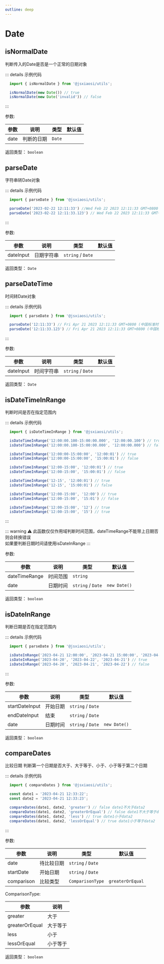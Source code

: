 ```yaml
---
outline: deep
---
```


# Date

## isNormalDate

判断传入的Date是否是一个正常的日期对象

::: details 示例代码

```ts
  import { isNormalDate } from '@jsxiaosi/utils';

  isNormalDate(new Date()) // true
  isNormalDate(new Date('invalid')) // false
```

:::

参数:

参数 | 说明 | 类型 | 默认值
---------|----------|---------|---------
date | 判断的日期 | `Date` |

返回类型： `boolean`

## parseDate

字符串转Date对象

::: details 示例代码

```ts
  import { parseDate } from '@jsxiaosi/utils';

  parseDate('2023-02-22 12:11:33') //Wed Feb 22 2023 12:11:33 GMT+0800 (中国标准时间) Date
  parseDate('2023-02-22 12:11:33.123') // Wed Feb 22 2023 12:11:33 GMT+0800 (中国标准时间) Date
```

:::

参数:

参数 | 说明 | 类型 | 默认值
---------|----------|---------|---------
dateInput | 日期字符串 | `string` / `Date` |

返回类型： `Date`

## parseDateTime

时间转Date对象

::: details 示例代码

```ts
  import { parseDate } from '@jsxiaosi/utils';

  parseDate('12:11:33') // Fri Apr 21 2023 12:11:33 GMT+0800 (中国标准时间) Date
  parseDate('12:11:33.123') // Fri Apr 21 2023 12:11:33 GMT+0800 (中国标准时间) Date
```

:::

参数:

参数 | 说明 | 类型 | 默认值
---------|----------|---------|---------
dateInput | 时间字符串 | `string` / `Date` |

返回类型： `Date`

## isDateTimeInRange

判断时间是否在指定范围内

::: details 示例代码

```ts
  import { isDateTimeInRange } from '@jsxiaosi/utils';

  isDateTimeInRange('12:00:00.100-15:00:00.000', '12:00:00.100') // true
  isDateTimeInRange('12:00:00.100-15:00:00.000', '12:00:00.000') // false

  isDateTimeInRange('12:00:00-15:00:00', '12:00:01') // true
  isDateTimeInRange('12:00:00-15:00:00', '15:00:01') // false

  isDateTimeInRange('12:00-15:00', '12:00:01') // true
  isDateTimeInRange('12:00-15:00', '15:00:01') // false

  isDateTimeInRange('12-15', '12:00:01') // true
  isDateTimeInRange('12-15', '15:00:01') // false

  isDateTimeInRange('12:00-15:00', '12:00') // true
  isDateTimeInRange('12:00-15:00', '15:01') // false

  isDateTimeInRange('12:00-15:00', '12') // true
  isDateTimeInRange('12:00-15:00', '15') // true
```

:::

::: warning ⚠️
此函数仅仅作用域判断时间范围，dateTimeRange不能带上日期否则会转换错误  
如果要判断日期时间请使用isDateInRange
:::

参数:

参数 | 说明 | 类型 | 默认值
---------|----------|---------|---------
dateTimeRange | 时间范围 | `string` |
date | 日期时间 | `string` / `Date` | `new Date()`

返回类型： `boolean`

## isDateInRange

判断日期是否在指定范围内

::: details 示例代码

```ts
  import { parseDate } from '@jsxiaosi/utils';

  isDateInRange('2023-04-21 12:00:00', '2023-04-21 15:00:00', '2023-04-21 12:33:22.123') // true
  isDateInRange('2023-04-20', '2023-04-22', '2023-04-21') // true
  isDateInRange('2023-04-20', '2023-04-21', '2023-04-22') // false
```

:::

参数:

参数 | 说明 | 类型 | 默认值
---------|----------|---------|---------
startDateInput | 开始日期 | `string` / `Date` |
endDateInput | 结束 | `string` / `Date` |
date | 日期时间 | `string` / `Date` | `new Date()`

返回类型： `boolean`

## compareDates

比较日期 判断第一个日期是否大于、大于等于、小于、小于等于第二个日期

::: details 示例代码

```ts
  import { compareDates } from '@jsxiaosi/utils';

  const date1 = '2023-04-21 12:33:22';
  const date2 = '2023-04-21 12:33:23';

  compareDates(date1, date2, 'greater') // false date1不大于data2
  compareDates(date1, date2, 'greaterOrEqual') // false date1不大于等于data2
  compareDates(date1, date2, 'less') // true date1小于data2
  compareDates(date1, date2, 'lessOrEqual') // true date1小于等于data2

```

:::

参数:

参数 | 说明 | 类型 | 默认值
---------|----------|---------|---------
date | 待比较日期 | `string` / `Date` |
startDate | 开始日期 | `string` / `Date` |
comparison | 比较类型 | `ComparisonType` | `greaterOrEqual`

ComparisonType:

参数 | 说明
---------|----------
greater | 大于
greaterOrEqual | 大于等于
less | 小于
lessOrEqual | 小于等于

返回类型： `boolean`

